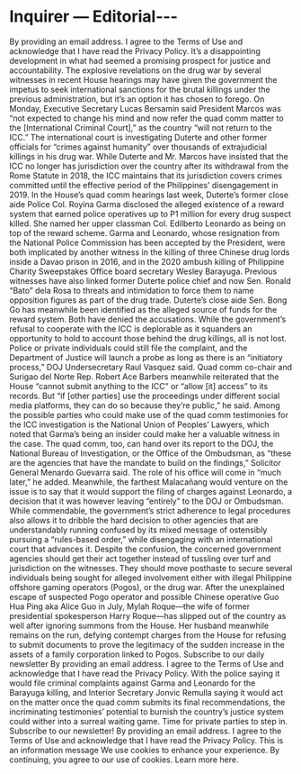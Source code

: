 # Inquirer — Editorial--- 


By providing an email address. I agree to the Terms of Use and acknowledge that I have read the Privacy Policy.
It’s a disappointing development in what had seemed a promising prospect for justice and accountability.
The explosive revelations on the drug war by several witnesses in recent House hearings may have given the government the impetus to seek international sanctions for the brutal killings under the previous administration, but it’s an option it has chosen to forego.
On Monday, Executive Secretary Lucas Bersamin said President Marcos was “not expected to change his mind and now refer the quad comm matter to the [International Criminal Court],” as the country “will not return to the ICC.” The international court is investigating Duterte and other former officials for “crimes against humanity” over thousands of extrajudicial killings in his drug war.
While Duterte and Mr. Marcos have insisted that the ICC no longer has jurisdiction over the country after its withdrawal from the Rome Statute in 2018, the ICC maintains that its jurisdiction covers crimes committed until the effective period of the Philippines’ disengagement in 2019.
In the House’s quad comm hearings last week, Duterte’s former close aide Police Col. Royina Garma disclosed the alleged existence of a reward system that earned police operatives up to P1 million for every drug suspect killed. She named her upper classman Col. Edilberto Leonardo as being on top of the reward scheme.
Garma and Leonardo, whose resignation from the National Police Commission has been accepted by the President, were both implicated by another witness in the killing of three Chinese drug lords inside a Davao prison in 2016, and in the 2020 ambush killing of Philippine Charity Sweepstakes Office board secretary Wesley Barayuga.
Previous witnesses have also linked former Duterte police chief and now Sen. Ronald “Bato” dela Rosa to threats and intimidation to force them to name opposition figures as part of the drug trade. Duterte’s close aide Sen. Bong Go has meanwhile been identified as the alleged source of funds for the reward system. Both have denied the accusations.
While the government’s refusal to cooperate with the ICC is deplorable as it squanders an opportunity to hold to account those behind the drug killings, all is not lost.
Police or private individuals could still file the complaint, and the Department of Justice will launch a probe as long as there is an “initiatory process,” DOJ Undersecretary Raul Vasquez said.
Quad comm co-chair and Surigao del Norte Rep. Robert Ace Barbers meanwhile reiterated that the House “cannot submit anything to the ICC” or “allow [it] access” to its records. But “if [other parties] use the proceedings under different social media platforms, they can do so because they’re public,” he said.
Among the possible parties who could make use of the quad comm testimonies for the ICC investigation is the National Union of Peoples’ Lawyers, which noted that Garma’s being an insider could make her a valuable witness in the case.
The quad comm, too, can hand over its report to the DOJ, the National Bureau of Investigation, or the Office of the Ombudsman, as “these are the agencies that have the mandate to build on the findings,” Solicitor General Menardo Guevarra said. The role of his office will come in “much later,” he added.
Meanwhile, the farthest Malacañang would venture on the issue is to say that it would support the filing of charges against Leonardo, a decision that it was however leaving “entirely” to the DOJ or Ombudsman.
While commendable, the government’s strict adherence to legal procedures also allows it to dribble the hard decision to other agencies that are understandably running confused by its mixed message of ostensibly pursuing a “rules-based order,” while disengaging with an international court that advances it.
Despite the confusion, the concerned government agencies should get their act together instead of tussling over turf and jurisdiction on the witnesses. They should move posthaste to secure several individuals being sought for alleged involvement either with illegal Philippine offshore gaming operators (Pogos), or the drug war. After the unexplained escape of suspected Pogo operator and possible Chinese operative Guo Hua Ping aka Alice Guo in July, Mylah Roque—the wife of former presidential spokesperson Harry Roque—has slipped out of the country as well after ignoring summons from the House. Her husband meanwhile remains on the run, defying contempt charges from the House for refusing to submit documents to prove the legitimacy of the sudden increase in the assets of a family corporation linked to Pogos.
Subscribe to our daily newsletter
By providing an email address. I agree to the Terms of Use and acknowledge that I have read the Privacy Policy.
With the police saying it would file criminal complaints against Garma and Leonardo for the Barayuga killing, and Interior Secretary Jonvic Remulla saying it would act on the matter once the quad comm submits its final recommendations, the incriminating testimonies’ potential to burnish the country’s justice system could wither into a surreal waiting game. Time for private parties to step in.
Subscribe to our newsletter!
By providing an email address. I agree to the Terms of Use and acknowledge that I have read the Privacy Policy.
This is an information message
 We use cookies to enhance your experience. By continuing, you agree to our use of cookies. Learn more here.